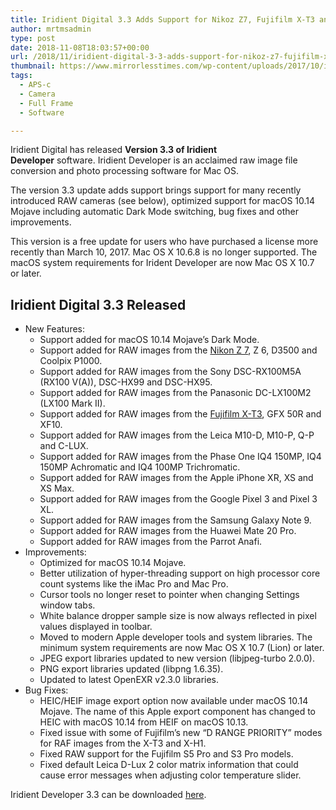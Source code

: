 ```yaml
---
title: Iridient Digital 3.3 Adds Support for Nikoz Z7, Fujifilm X-T3 and GFX 50R
author: mrtmsadmin
type: post
date: 2018-11-08T18:03:57+00:00
url: /2018/11/iridient-digital-3-3-adds-support-for-nikoz-z7-fujifilm-x-t3-and-gfx-50r/
thumbnail: https://www.mirrorlesstimes.com/wp-content/uploads/2017/10/iridient-developer-750x550.jpg
tags:
  - APS-c
  - Camera
  - Full Frame
  - Software

---
```

Iridient Digital has released **Version 3.3 of Iridient Developer** software. Iridient Developer is an acclaimed raw image file conversion and photo processing software for Mac OS.

The version 3.3 update adds support brings support for many recently introduced RAW cameras (see below), optimized support for macOS 10.14 Mojave including automatic Dark Mode switching, bug fixes and other improvements.

This version is a free update for users who have purchased a license more recently than March 10, 2017. Mac OS X 10.6.8 is no longer supported. The macOS system requirements for Irident Developer are now Mac OS X 10.7 or later.<!--more-->

## Iridient Digital 3.3 Released

  * New Features: 
      * Support added for macOS 10.14 Mojave’s Dark Mode.
      * Support added for RAW images from the [Nikon Z 7][1], Z 6, D3500 and Coolpix P1000.
      * Support added for RAW images from the Sony DSC-RX100M5A (RX100 V(A)), DSC-HX99 and DSC-HX95.
      * Support added for RAW images from the Panasonic DC-LX100M2 (LX100 Mark II).
      * Support added for RAW images from the [Fujifilm X-T3][2], GFX 50R and XF10.
      * Support added for RAW images from the Leica M10-D, M10-P, Q-P and C-LUX.
      * Support added for RAW images from the Phase One IQ4 150MP, IQ4 150MP Achromatic and IQ4 100MP Trichromatic.
      * Support added for RAW images from the Apple iPhone XR, XS and XS Max.
      * Support added for RAW images from the Google Pixel 3 and Pixel 3 XL.
      * Support added for RAW images from the Samsung Galaxy Note 9.
      * Support added for RAW images from the Huawei Mate 20 Pro.
      * Support added for RAW images from the Parrot Anafi.
  * Improvements: 
      * Optimized for macOS 10.14 Mojave.
      * Better utilization of hyper-threading support on high processor core count systems like the iMac Pro and Mac Pro.
      * Cursor tools no longer reset to pointer when changing Settings window tabs.
      * White balance dropper sample size is now always reflected in pixel values displayed in toolbar.
      * Moved to modern Apple developer tools and system libraries. The minimum system requirements are now Mac OS X 10.7 (Lion) or later.
      * JPEG export libraries updated to new version (libjpeg-turbo 2.0.0).
      * PNG export libraries updated (libpng 1.6.35).
      * Updated to latest OpenEXR v2.3.0 libraries.
  * Bug Fixes: 
      * HEIC/HEIF image export option now available under macOS 10.14 Mojave. The name of this Apple export component has changed to HEIC with macOS 10.14 from HEIF on macOS 10.13.
      * Fixed issue with some of Fujifilm’s new “D RANGE PRIORITY” modes for RAF images from the X-T3 and X-H1.
      * Fixed RAW support for the Fujifilm S5 Pro and S3 Pro models.
      * Fixed default Leica D-Lux 2 color matrix information that could cause error messages when adjusting color temperature slider.

Iridient Developer 3.3 can be downloaded <a href="https://www.iridientdigital.com/products/iridientdeveloper_download.html" target="_blank" rel="nofollow noopener">here</a>.

 [1]: https://www.mirrorlesstimes.com/tag/nikon-z7/
 [2]: https://www.mirrorlesstimes.com/tag/fujifilm-x-t3/
